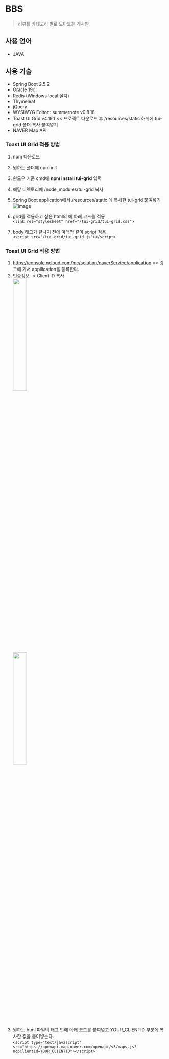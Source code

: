 # BBS
> 리뷰를 카테고리 별로 모아보는 게시판

## 사용 언어
  * JAVA
## 사용 기술
  * Spring Boot 2.5.2
  * Oracle 19c
  * Redis (Windows local 설치)
  * Thymeleaf
  * jQuery
  * WYSIWYG Editor : summernote v0.8.18
  * Toast UI Grid v4.19.1 << 프로젝트 다운로드 후 /resources/static 하위에 tui-grid 폴더 복사 붙여넣기
  * NAVER Map API

### Toast UI Grid 적용 방법
1. npm 다운로드<br/>

2. 원하는 폴더에 npm init<br/>

3. 윈도우 기준 cmd에 **npm install tui-grid** 입력<br/>

4. 해당 디렉토리에 /node_modules/tui-grid 복사<br/>

5. Spring Boot application에서 /resources/static 에 복사한 tui-grid 붙여넣기<br/>
![image](https://user-images.githubusercontent.com/55985137/135185519-db000921-a7f0-4a3b-bd30-ff88e241668e.png)

6. grid를 적용하고 싶은 html의 <head>에 아래 코드를 적용<br/>
 ```<link rel="stylesheet" href="/tui-grid/tui-grid.css">```
 
7. body 태그가 끝나기 전에 아래와 같이 script 적용<br/>
 ```<script src="/tui-grid/tui-grid.js"></script>```

### Toast UI Grid 적용 방법
 1. https://console.ncloud.com/mc/solution/naverService/application << 링크에 가서 appilication을 등록한다.<br/>
 2. 인증정보 -> Client ID 복사<br/>
 <image src='https://user-images.githubusercontent.com/55985137/136336313-0cac73a5-92aa-4d8b-b791-fa909cd23c2c.png' width='30%' height='30%'/><br/>
 <image src='https://user-images.githubusercontent.com/55985137/136336209-f1f0372b-fe22-445e-89a0-0dbbfbb48722.png' width='30%' height='30%'/><br/>
 3. 원하는 html 파일의 <head> 태그 안에 아래 코드를 붙여넣고 YOUR_CLIENTID 부분에 복사한 값을 붙여넣는다.<br/>
 ```<script type="text/javascript" src="https://openapi.map.naver.com/openapi/v3/maps.js?ncpClientId=YOUR_CLIENTID"></script>```

